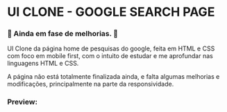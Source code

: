 # UI CLONE - GOOGLE SEARCH PAGE
### :construction: Ainda em fase de melhorias. :construction:

UI Clone da página home de pesquisas do google, feita em HTML e CSS com foco em mobile first, com o intuito de estudar e me aprofundar nas linguagens HTML e CSS.

A página não está totalmente finalizada ainda, e falta algumas melhorias e modificações, principalmente na parte da responsividade.

### Preview:

<a href="assets/screenshot.png" alt="screenshot google search"></a>


